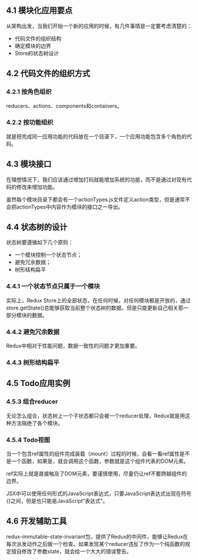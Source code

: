 ## 4.1 模块化应用要点

从架构出发，当我们开始一个新的应用的时候，有几件事情是一定要考虑清楚的：

- 代码文件的组织结构
- 确定模块的边界
- Store的状态树设计

## 4.2 代码文件的组织方式

### 4.2.1 按角色组织

reducers、actions、components和containers。

### 4.2.2 按功能组织

就是把完成同一应用功能的代码放在一个目录下，一个应用功能包含多个角色的代码。

## 4.3 模块接口

在理想情况下，我们应该通过增加打码就能增加系统的功能，而不是通过对现有代码的修改来增加功能。

虽然每个模块目录下都会有一个actionTypes.js文件定义action类型，但是通常不会把actionTypes中内容作为模块的接口之一导出。

## 4.4 状态树的设计

状态树要遵循如下几个原则：

- 一个模块控制一个状态节点；
- 避免冗余数据；
- 树形结构扁平

### 4.4.1 一个状态节点只属于一个模块

实际上，Redux Store上的全部状态，在任何时候，对任何模块都是开放的，通过store.getState()总能够获取当前整个状态树的数据，但是只能更新自己相关那一部分模块的数据。

### 4.4.2 避免冗余数据

Redux中相对于性能问题，数据一致性的问题才更加重要。

### 4.4.3 树形结构扁平

## 4.5 Todo应用实例

### 4.5.3 组合reducer

无论怎么组合，状态树上一个子状态都只会被一个reducer处理，Redux就是用这种方法隔绝了各个模块。

### 4.5.4 Todo视图

当一个包含ref属性的组件完成装载（mount）过程的时候，会看一看ref属性是不是一个函数，如果是，就会调用这个函数，参数就是这个组件代表的DOM元素。

ref实际上就是直接触及了DOM元素，要谨慎使用，尽量仍让ref不要跨越组件的边界。

JSX中可以使用任何形式的JavaScript表达式，只要JavaScript表达式出现在符号{}之间，但是也只能是JavaScript“表达式”。

## 4.6 开发辅助工具

redux-immutable-state-invariant包，提供了Redux的中间件，能够让Redux在每次派发动作之后做一个检查。如果发现某个reducer违反了作为一个纯函数的规定擅自修改了参数state，就会给一个大大的错误警告。